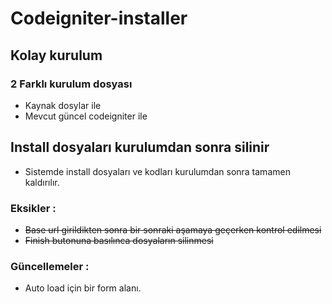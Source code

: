 
# Codeigniter-installer

## Kolay kurulum

### 2 Farklı kurulum dosyası

* Kaynak dosylar ile
* Mevcut güncel codeigniter ile

## Install dosyaları kurulumdan sonra silinir

* Sistemde install dosyaları ve kodları kurulumdan sonra tamamen kaldırılır.



### Eksikler : 

* ~~Base url girildikten sonra bir sonraki aşamaya geçerken kontrol edilmesi~~
* ~~Finish butonuna basılınca dosyaların silinmesi~~

### Güncellemeler : 

* Auto load için bir form alanı.




